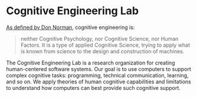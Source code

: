 # Cognitive Engineering Lab

[As defined by Don Norman][cognitive-engineering-norman], cognitive engineering is:

> neither Cognitive Psychology, nor Cognitive Science, nor Human Factors. It is a type of applied Cognitive Science, trying to apply what is known from science to the design and construction of machines.

The Cognitive Engineering Lab is a research organization for creating human-centered software systems. Our goal is to use computers to support complex cognitive tasks: programming, technical communication, learning, and so on. We apply theories of human cognitive capabilities and limitations to understand how computers can best provide such cognitive support.

[cognitive-engineering-norman]: https://github.com/cognitive-engineering-lab/.github/blob/8ed2d979dd36dc573e0f253129c8faad6035fd14/cognitive-engineering.pdf

